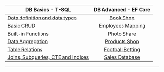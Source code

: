 | DB Basics - T-SQL         | DB Advanced - EF Core |
|----------------------         |:------------:|
|[Data definition and data types](https://github.com/jackofdiamond5/Software-University/tree/master/C%23%20DB%20Fundamentals/DB%20Basics%20-%20T-SQL/1.%20Data%20Definition%20and%20Data%20Types)  | [Book Shop](https://github.com/jackofdiamond5/Software-University/tree/master/C%23%20DB%20Fundamentals/DB%20Advanced%20-%20EF%20Core/BookShop)                
|[Basic CRUD](https://github.com/jackofdiamond5/Software-University/tree/master/C%23%20DB%20Fundamentals/DB%20Basics%20-%20T-SQL/2.%20Basic%20CRUD)  | [Employees Mapping](https://github.com/jackofdiamond5/Software-University/tree/master/C%23%20DB%20Fundamentals/DB%20Advanced%20-%20EF%20Core/Employees%20Mapping)                        |
|[Built-in Functions](https://github.com/jackofdiamond5/Software-University/tree/master/C%23%20DB%20Fundamentals/DB%20Basics%20-%20T-SQL/3.%20Built-in%20Functions)  |  [Photo Share](https://github.com/jackofdiamond5/Software-University/tree/master/C%23%20DB%20Fundamentals/DB%20Advanced%20-%20EF%20Core/PhotoShare)                      |
|[Data Aggregation](https://github.com/jackofdiamond5/Software-University/tree/master/C%23%20DB%20Fundamentals/DB%20Basics%20-%20T-SQL/4.%20Data%20Aggregation)  | [Products Shop](https://github.com/jackofdiamond5/Software-University/tree/master/C%23%20DB%20Fundamentals/DB%20Advanced%20-%20EF%20Core/ProductsShop)             |
|[Table Relations](https://github.com/jackofdiamond5/Software-University/tree/master/C%23%20DB%20Fundamentals/DB%20Basics%20-%20T-SQL/5.%20Table%20Relations)  |  [Football Betting](https://github.com/jackofdiamond5/Software-University/tree/master/C%23%20DB%20Fundamentals/DB%20Advanced%20-%20EF%20Core/P03_FootballBetting)                      |
|[Joins, Subqueries, CTE and Indices](https://github.com/jackofdiamond5/Software-University/tree/master/C%23%20DB%20Fundamentals/DB%20Basics%20-%20T-SQL/6.%20Joins%2C%20Subqueries%2C%20CTE%20and%20Indices)  |                [Sales Database](https://github.com/jackofdiamond5/Software-University/tree/master/C%23%20DB%20Fundamentals/DB%20Advanced%20-%20EF%20Core/P03_SalesDatabase)        |
------
